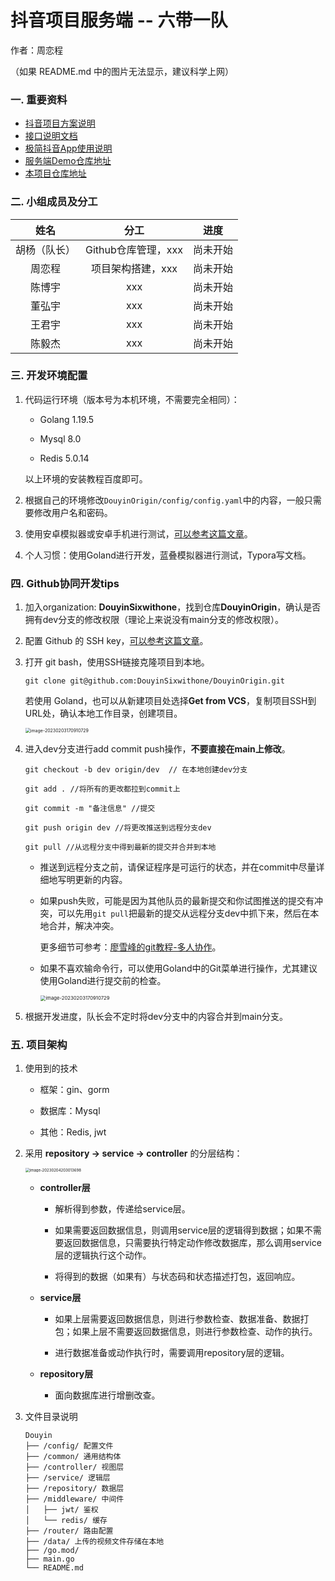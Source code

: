 # 抖音项目服务端 -- 六带一队

作者：周恋程

（如果 README.md 中的图片无法显示，建议科学上网）

### 一. 重要资料

- [抖音项目方案说明](https://bytedance.feishu.cn/docs/doccnKrCsU5Iac6eftnFBdsXTof)
- [接口说明文档](https://www.apifox.cn/apidoc/shared-09d88f32-0b6c-4157-9d07-a36d32d7a75c/api-50707523)
- [极简抖音App使用说明](https://bytedance.feishu.cn/docs/doccnM9KkBAdyDhg8qaeGlIz7S7)
- [服务端Demo仓库地址](https://github.com/RaymondCode/simple-demo)
- [本项目仓库地址](https://github.com/DouyinSixwithone/DouyinOrigin)

### 二. 小组成员及分工

|     姓名     |        分工         |   进度   |
| :----------: | :-----------------: | :------: |
| 胡杨（队长） | Github仓库管理，xxx | 尚未开始 |
|    周恋程    |  项目架构搭建，xxx  | 尚未开始 |
|    陈博宇    |         xxx         | 尚未开始 |
|    董弘宇    |         xxx         | 尚未开始 |
|    王君宇    |         xxx         | 尚未开始 |
|    陈毅杰    |         xxx         | 尚未开始 |

### 三. 开发环境配置

1. 代码运行环境（版本号为本机环境，不需要完全相同）：

   - Golang 1.19.5

   - Mysql 8.0

   - Redis 5.0.14

   以上环境的安装教程百度即可。

2. 根据自己的环境修改`DouyinOrigin/config/config.yaml`中的内容，一般只需要修改用户名和密码。

3. 使用安卓模拟器或安卓手机进行测试，[可以参考这篇文章](https://juejin.cn/post/7192600701745233979)。

4. 个人习惯：使用Goland进行开发，蓝叠模拟器进行测试，Typora写文档。

### 四. Github协同开发tips

1. 加入organization: **DouyinSixwithone**，找到仓库**DouyinOrigin**，确认是否拥有dev分支的修改权限（理论上来说没有main分支的修改权限）。

2. 配置 Github 的 SSH key，[可以参考这篇文章](https://blog.csdn.net/zhouzhiwengang/article/details/122247683)。

3. 打开 git bash，使用SSH链接克隆项目到本地。

   ```shell
   git clone git@github.com:DouyinSixwithone/DouyinOrigin.git
   ```

   若使用 Goland，也可以从新建项目处选择**Get from VCS**，复制项目SSH到URL处，确认本地工作目录，创建项目。

   <img src="https://raw.githubusercontent.com/Leng-Chu/picture/main/2023/02/upgit_20230203_1675430178.png" alt="image-20230203170910729" style="zoom:50%;" />

4. 进入dev分支进行add commit push操作，**不要直接在main上修改**。

    ```shell
   git checkout -b dev origin/dev  // 在本地创建dev分支
   
   git add . //将所有的更改都拉到commit上
   
   git commit -m "备注信息" //提交
   
   git push origin dev //将更改推送到远程分支dev
   
   git pull //从远程分支中得到最新的提交并合并到本地
   ```

   * 推送到远程分支之前，请保证程序是可运行的状态，并在commit中尽量详细地写明更新的内容。

   * 如果push失败，可能是因为其他队员的最新提交和你试图推送的提交有冲突，可以先用`git pull`把最新的提交从远程分支dev中抓下来，然后在本地合并，解决冲突。

     更多细节可参考：[廖雪峰的git教程-多人协作](https://www.liaoxuefeng.com/wiki/896043488029600/900375748016320)。
   
   * 如果不喜欢输命令行，可以使用Goland中的Git菜单进行操作，尤其建议使用Goland进行提交前的检查。
   
     <img src="https://raw.githubusercontent.com/Leng-Chu/picture/main/2023/02/upgit_20230204_1675506189.png" alt="image-20230203170910729" style="zoom:55%;" />

5. 根据开发进度，队长会不定时将dev分支中的内容合并到main分支。

### 五. 项目架构

1. 使用到的技术

   * 框架：gin、gorm

   * 数据库：Mysql

   * 其他：Redis, jwt

2. 采用 **repository → service → controller** 的分层结构：

   <img src="https://raw.githubusercontent.com/Leng-Chu/picture/main/2023/02/upgit_20230204_1675513814.png" alt="image-20230204203013698" style="zoom: 43%;" />

   * **controller层**

     * 解析得到参数，传递给service层。

     * 如果需要返回数据信息，则调用service层的逻辑得到数据；如果不需要返回数据信息，只需要执行特定动作修改数据库，那么调用service层的逻辑执行这个动作。

     * 将得到的数据（如果有）与状态码和状态描述打包，返回响应。

   * **service层**

     * 如果上层需要返回数据信息，则进行参数检查、数据准备、数据打包；如果上层不需要返回数据信息，则进行参数检查、动作的执行。

     * 进行数据准备或动作执行时，需要调用repository层的逻辑。

   * **repository层**

     * 面向数据库进行增删改查。

3. 文件目录说明

   ```
   Douyin 
   ├── /config/ 配置文件
   ├── /common/ 通用结构体
   ├── /controller/ 视图层
   ├── /service/ 逻辑层
   ├── /repository/ 数据层
   ├── /middleware/ 中间件
   │   ├── jwt/ 鉴权
   │   └── redis/ 缓存
   ├── /router/ 路由配置
   ├── /data/ 上传的视频文件存储在本地
   ├── /go.mod/
   ├── main.go
   └── README.md
   ```

